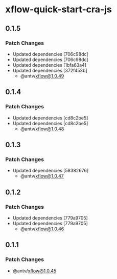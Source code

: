 # xflow-quick-start-cra-js

## 0.1.5

### Patch Changes

- Updated dependencies [706c98dc]
- Updated dependencies [706c98dc]
- Updated dependencies [1bfa63a4]
- Updated dependencies [372f453b]
  - @antv/xflow@1.0.49

## 0.1.4

### Patch Changes

- Updated dependencies [cd8c2be5]
- Updated dependencies [cd8c2be5]
  - @antv/xflow@1.0.48

## 0.1.3

### Patch Changes

- Updated dependencies [58382676]
  - @antv/xflow@1.0.47

## 0.1.2

### Patch Changes

- Updated dependencies [779a9705]
- Updated dependencies [779a9705]
  - @antv/xflow@1.0.46

## 0.1.1

### Patch Changes

- @antv/xflow@1.0.45
